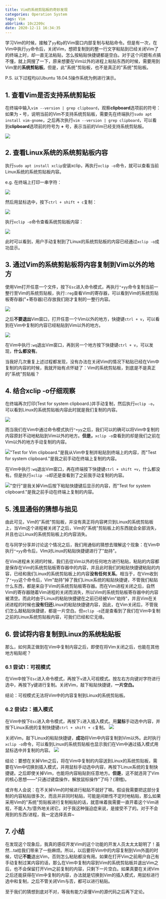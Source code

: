 ```yaml
---
title: Vim的系统剪贴板的奇妙发现
categories: Operation System
tags: Vim
abbrlink: 10c2209c
date: 2020-12-11 16:34:35
---
```


学习Vim的时候，接触了```yy```和```p```的Vim窗口内部复制与粘贴命令。但是有一次，在Vim中执行```yy```命令后，关闭Vim，想把复制到的整一行文字粘贴到已经关闭Vim了的终端上时，却一直无法粘贴，怎么按粘贴快捷键都是空白。对于这个问题有点搞不懂，就上网搜了一下，原来想要在Vim以外的进程上粘贴东西的时候，需要用到Vim里的**系统剪贴板**。但是，此"系统"剪贴板，也不是真正的"系统"剪贴板。

<!--more-->

P.S. 以下过程均以Ubuntu 18.04.5操作系统为例进行演示。

## 1. 查看Vim是否支持系统剪贴板

在终端中输入```vim --version | grep clipboard```，观察**clipboard**选项前的符号：如果为 **-** 号，说明当前的Vim不支持系统剪贴板，需要先在终端执行```sudo apt install vim-gnome```，之后再次执行```vim --version | grep clipboard```，可以看到**clipboard**选项前的符号为 **+** 号，表示当前的Vim已经支持系统剪贴板。

![](/images/Vim的系统剪贴板的奇妙发现/Vim开启Clipboard.png)

## 2. 查看Linux系统的系统剪贴板内容

执行```sudo apt install xclip```安装xclip，再执行```xclip -o```命令，就可以查看当前Linux系统的系统剪贴板内容。

e.g. 在终端上打印一串字符：

![](/images/Vim的系统剪贴板的奇妙发现/终端打印内容.png)

然后用鼠标选中，按下```ctrl + shift + c```复制：

![](/images/Vim的系统剪贴板的奇妙发现/终端复制内容.png)

执行```xclip -o```命令查看系统剪贴板内容：

![](/images/Vim的系统剪贴板的奇妙发现/查看系统剪贴板.png)

此时可以看到，用户手动复制到了Linux的系统剪贴板的内容已经通过```xclip -o```成功显示。

## 3. 通过Vim的系统剪贴板将内容复制到Vim以外的地方

使用Vim打开任意一个文件，按下```Esc```进入命令模式，再执行```"+yy```命令复制当前一整行至Vim的系统剪贴板，执行```:reg```查看Vim的寄存器，可以看到Vim的系统剪贴板寄存器("+寄存器)已存放我们刚才复制的一整行内容。

![](/images/Vim的系统剪贴板的奇妙发现/Vim系统剪贴板寄存器.png)

之后**不要退出**Vim窗口，打开任意一个Vim以外的地方，快捷键``` ctrl + v ```，可以看到在Vim中复制的内容已经粘贴到Vim以外的地方。

![](/images/Vim的系统剪贴板的奇妙发现/复制到Vim以外.png)

在Vim中执行```:wq```退出Vim窗口，再到另一个地方按下快捷键```ctrl + v```，可以发现，**什么都没有**。

当我好几次重复上述过程都发现，没有办法在关闭Vim的情况下粘贴已经在Vim中复制的内容的时候，我就开始有点怀疑了：Vim的系统剪贴板，到底是不是真正的"系统"剪贴板？

## 4. 结合xclip -o仔细观察

在终端再次打印(Test for system clipboard.)并手动复制，然后执行```xclip -o```，可以看到Linux的系统剪贴板内容此时就是我们复制的内容。

![](/images/Vim的系统剪贴板的奇妙发现/再次xclip.png)

而当我们在Vim中通过命令模式执行```"+yy```之后，我们可以的确可以将Vim中复制的内容原封不动地粘贴到Vim以外的地方。**但是，**```xclip -o```查看到的却是我们之前在Vim以外的地方手动复制的内容。

!["Test for Vim clipboard."是我从Vim中复制并粘贴到终端上的内容，而"Test for system clipboard."是我之前手动在终端上复制的内容。](/images/Vim的系统剪贴板的奇妙发现/两次对比.png)

在Vim中执行```:wq```退出Vim窗口，再在终端按下快捷键```ctrl + shift +v```，什么都没有。但是执行```xclip -o```却还是查看到了之前我手动复制的内容。

!["空行"是我关掉Vim后按下粘贴快捷键后显示的内容，而"Test for system clipboard."是我之前手动在终端上复制的内容。](/images/Vim的系统剪贴板的奇妙发现/xclip看到之前.png)

## 5. 浅显通俗的猜想与拙见

由此可见，Vim的"系统"剪贴板，并没有真正将内容拷贝到Linux的系统剪贴板上，当Vim这个进程被关闭了之后，Vim的"系统"剪贴板上的东西就会全部消失，并且也让Linux的系统剪贴板上的内容消失。

在与同学分享并讨论这个情况之后，我们用通俗的猜想去理解这个现象：在Vim中执行```"+yy```命令后，VIm对Linux的粘贴快捷键进行了"劫持"。

在Vim进程未关闭的时候，我们去往Vim以外的任何地方进行粘贴，粘贴的内容都是保存在Vim的系统剪贴板寄存器中的内容，并且此时我们的粘贴快捷键粘贴的内容，已经和我们Linux的系统剪贴板上的内容**没有任何关系**。相当于，在Vim收到了```"+yy```这个命令后，Vim"劫持"掉了我们Linux系统的粘贴快捷键，不管我们粘贴什么东西，都是来自于Vim的系统剪贴板寄存器。而在Vim进程关闭之后，自然Vim的寄存器随着Vim进程的关闭而消失，所以Vim的系统剪贴板寄存器中的内容被清空。而此时由于Linux的粘贴快捷键在之前已经被Vim"劫持"，并且Vim在关闭进程的时候也**没有归还**Linux的粘贴快捷键内容，因此，在Vim关闭后，不管我们怎么敲粘贴快捷键，都是一片空白。但```xclip -o```还是查看到了我们在Vim中复制之前的Linux系统剪贴板内容，可我们已经和它无缘。

## 6. 尝试将内容复制到Linux的系统粘贴板

那么，如何真正做到在Vim中复制内容之后，即使在将Vim关闭之后，也能在其他地方粘贴呢？

### 6.1 尝试1：可视模式

在Vim中按下```Esc```进入命令模式，再按下```v```进入可视模式。按左右方向键对字符进行选中，再按下y键进行复制。关闭Vim，敲下粘贴快捷键，**一片空白。**

结论：可视模式无法将Vim中的内容复制到Linux的系统剪贴板。

### 6.2 尝试2：插入模式

在Vim中按下```Esc```进入命令模式，再按下```i```进入插入模式。用**鼠标**手动选中内容，并按下Linux系统的复制快捷键```ctrl + shift + c```复制。
![](/images/Vim的系统剪贴板的奇妙发现/插入模式手动复制.png)

关闭Vim，敲下Linux的粘贴快捷键，**成功**将Vim中内容复制到Vim以外。此时执行```xclip -o```命令，可以看到Linux的系统剪贴板也显示我们在Vim中通过插入模式用鼠标选中并复制的内容。
![](/images/Vim的系统剪贴板的奇妙发现/插入模式手动复制-关掉后粘贴.png)

结论：要想在关掉VIm之后，将在Vim中复制的内容送到Linux的系统剪贴板，需要在Vim中切换到插入模式，并用鼠标手动选中内容，再按下Linux系统的复制快捷键。之后即使关掉Vim，也能将内容粘贴到任意地方。**但是**，这不就违背了Vim的核心思想——"只通过键盘操作，解放鼠标操作"了吗？(滑稽)。

或许有人会说：在不关掉Vim的时候进行粘贴不就好了嘛。假设我需要把这部分复制的内容粘贴很多次，而且并非同时粘贴，可能是间断性不定时地粘贴，那么如果采用Vim的"系统"剪贴板进行复制粘贴的话，就意味着我需要一直开着这个Vim进程，不能人为/意外地关闭它。对于我这种强迫症来说，是接受不了的。对于不会用到的东西/进程，我一定选择丢弃~

## 7. 小结

在发现这个现象后，我真的感叹开发Vim的这个功能的开发人员太太太聪明了！虽然...ta给我们带来了一些麻烦。所以，以后要将Vim中的内容复制到Vim外面的时候，切记**不能**退出Vim，否则怎么粘贴都没有用。如果在打开Vim之前用户自己有手动复制过某内容的话，那么在Vim中复制内容到Vim的系统剪贴板并退出Vim之后，也不会保留打开Vim之前复制的内容，只剩下一片空白。如果真要在关闭Vim之后还能获得在Vim中复制的内容，办法就是切换到Vim的插入模式，用鼠标进行选中和复制，之后不管关闭Vim与否，都可以进行粘贴。

至于我们的猜想到底对不对，等我有能力读懂Vim的源代码之后再下定论。

